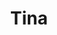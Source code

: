 ---
pid: fs314
title: Tina
location_transcription: 
coordinates: "[-75.150347436999, 39.955543433491]"
zipcode: '19107'
gen_neighborhood: Center City
neighborhood: Washington Square West,Avenue of The Arts,Midtown Village,Chinatown
outside_phl: 
age: '4'
age_range: "<6"
instagram: 
image_file_name: fs_314.jpg
proposal_transcription: Tina
topic: Unknown
topic_summary: '0'
type: Other No Form
keywords_other: 
credit: Tina
image_labels: 
twitter: 
facebook: 
permalink: "/monuments/fs314/"
layout: item-page
---